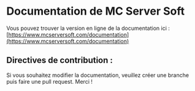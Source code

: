 # Documentation de MC Server Soft

Vous pouvez trouver la version en ligne de la documentation ici : [https://www.mcserversoft.com/documentation](https://www.mcserversoft.com/documentation)

## Directives de contribution :

Si vous souhaitez modifier la documentation, veuillez créer une branche puis faire une pull request. Merci !
